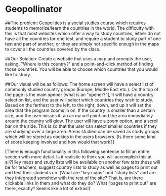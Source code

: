 Geopollinator
=============

##The problem:
Geopolitics is a social studies course which requires students to
memorize/learn the countries in the world. The difficulty with this
is that most websites which offer a way to study countries, either do
not have all the countries for one test, and require a student to study
part of one test and part of another; or they are simply not specific
enough in the maps to cover all the countries covered by the class.

##Our Solution:
Create a website that uses a map and prompts the user, asking, "Where
is this country?" and a point-and-click method of finding those
countries. You will be able to choose which countries that you would
like to study. 

##Our visual will be as follows:
The home screen will have a select list of commonly studied country
groups (Europe, Middle East etc.). On the top of the page is the main
opener [what is an "opener?"], it will have a country selection list, 
and the user will select
which countries they wish to study. Based on the farthest to the left,
to the right, down, and up it will set the area that the program zooms in
on. If the country is smaller than a certain size, and the user misses
it, an arrow will point and the area immediately around the country
will glow. The user will have a zoom option, and a scroll bar on the side.
This is so that the user can select smaller countries if they are
studying over a large area. Areas studied can be saved as study
groups which will be stored as cookies in the users browsers. 
[Is there some kind of score keeping involved and how would that work?]

[There is enough functionality in this following sentence to fill
an entire section with more detail. Is it realistic to think you
will accomplish this at all?]Key
maps and study lists will be available on another few tabs these will
be for teachers, suggest country lists to study as well as pages to
print out and test their students on. [What are "key maps" and "study lists"
and are they integrated somehow with the rest of the site? That is, are 
there clickable links in them and what do they do? What "pages to print
out" are there, exactly? Seems like a lot of extras!]
